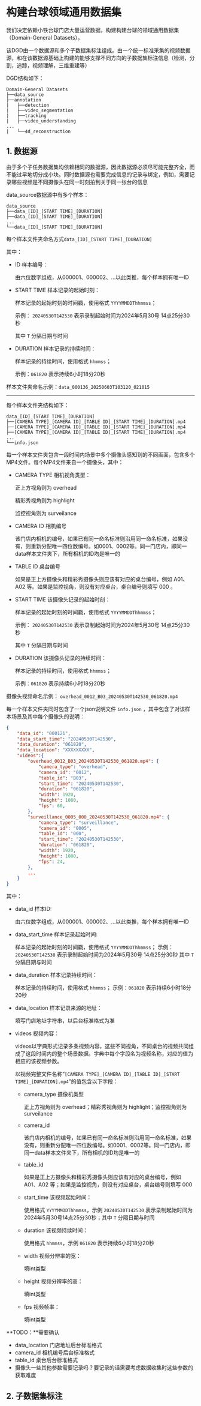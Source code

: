 # 构建台球领域通用数据集

我们决定依赖小铁台球门店大量运营数据，构建构建台球的领域通用数据集（Domain-General Datasets）。

该DGD由一个数据源和多个子数据集标注组成。由一个统一标准采集的视频数据源，和在该数据源基础上构建的能够支撑不同方向的子数据集标注信息（检测，分割，追踪，视频理解，三维重建等）

DGD结构如下：

```
Domain-General Datasets
├──data_source
├──annotation
|   ├──detection
|   ├──video_segmentation
|   ├──tracking
|   ├──video_understanding
...
|   └──4d_reconstruction
```



## 1. 数据源

由于多个子任务数据集均依赖相同的数据源，因此数据源必须尽可能完整齐全，而不能过早地切分成小块。同时数据源也需要完成信息的记录与绑定，例如，需要记录哪些视频是不同摄像头在同一时刻拍到关于同一张台的信息

data_source数据源中有多个样本：

```
data_source
├──data_[ID]_[START TIME]_[DURATION]
├──data_[ID]_[START TIME]_[DURATION]
...
└──data_[ID]_[START TIME]_[DURATION]
```

每个样本文件夹命名方式`data_[ID]_[START TIME]_[DURATION]`

其中：

- ID 样本编号：

  由六位数字组成，从000001、000002、...以此类推，每个样本拥有唯一ID

- START TIME 样本记录的起始时刻：

  样本记录的起始时刻的时间戳，使用格式 `YYYYMMDDThhmmss`；

  示例： `20240530T142530` 表示录制起始时间为2024年5月30号 14点25分30秒

  其中 `T` 分隔日期与时间

- DURATION 样本记录的持续时间：

  样本记录的持续时间，使用格式 `hhmmss`；

  示例：`061820` 表示持续6小时18分20秒

样本文件夹命名示例：`data_000136_20250603T103120_021015`

------

每个样本文件夹结构如下：

```
data_[ID]_[START TIME]_[DURATION]
├──[CAMERA TYPE]_[CAMERA ID]_[TABLE ID]_[START TIME]_[DURATION].mp4
├──[CAMERA TYPE]_[CAMERA ID]_[TABLE ID]_[START TIME]_[DURATION].mp4
├──[CAMERA TYPE]_[CAMERA ID]_[TABLE ID]_[START TIME]_[DURATION].mp4
...
└──info.json
```

每一个样本文件夹包含一段时间内场景中多个摄像头感知到的不同画面，包含多个MP4文件。每个MP4文件来自一个摄像头，其中：

- CAMERA TYPE 相机视角类型：

  正上方视角则为 overhead

  精彩秀视角则为 highlight

  监控视角则为 surveilance

- CAMERA ID 相机编号

  该门店内相机的编号，如果已有同一命名标准则沿用同一命名标准，如果没有，则重新分配唯一四位数编号。如0001、0002等。同一门店内，即同一data样本文件夹下，所有相机的ID均是唯一的

- TABLE ID 桌台编号

  如果是正上方摄像头和精彩秀摄像头则应该有对应的桌台编号，例如 A01、A02 等。如果是监控视角，则没有对应桌台，桌台编号则填写 000 。

- START TIME 该摄像头记录的起始时刻：

  样本记录的起始时刻的时间戳，使用格式 `YYYYMMDDThhmmss`；

  示例： `20240530T142530` 表示录制起始时间为2024年5月30号 14点25分30秒

  其中 `T` 分隔日期与时间

- DURATION 该摄像头记录的持续时间：

  样本记录的持续时间，使用格式 `hhmmss`；

  示例：`061820` 表示持续6小时18分20秒

摄像头视频命名示例：
`overhead_0012_B03_20240530T142530_061820.mp4`



每一个样本文件夹同时包含了一个json说明文件 `info.json` ，其中包含了对该样本场景及其中每个摄像头的说明：

```json
{
    "data_id": "000121",
    "data_start_time": "20240530T142530",
    "data_duration": "061820",
	"data_location": "XXXXXXXXX", 
	"videos":{
    	"overhead_0012_B03_20240530T142530_061820.mp4": {
            "camera_type": "overhead",
            "camera_id": "0012",
            "table_id": "B03",
            "start_time": "20240530T142530",
            "duration": "061820",
            "width": 1920,
            "height": 1080,
            "fps": 60,
        },
        "surveillance_0005_000_20240530T142530_061820.mp4": {
            "camera_type": "surveillance",
            "camera_id": "0005",
            "table_id": "000",
            "start_time": "20240530T142530",
            "duration": "061820",
            "width": 1920,
            "height": 1080,
            "fps": 24,
        },
        ...
	}
}
```

其中：

- data_id 样本ID:

  由六位数字组成，从000001、000002、...以此类推，每个样本拥有唯一ID

- data_start_time 样本记录起始时间:

  样本记录的起始时刻的时间戳，使用格式 `YYYYMMDDThhmmss`；
  示例： `20240530T142530` 表示录制起始时间为2024年5月30号 14点25分30秒
  其中 `T` 分隔日期与时间

- data_duration 样本记录持续时间：

  样本记录的持续时间，使用格式 `hhmmss`；
  示例：`061820` 表示持续6小时18分20秒

- data_location 样本记录来源的地址：

  填写门店地址字符串，以后台标准格式为准

- videos 视频内容：

  videos以字典形式记录多条视频内容，这些不同视角，不同桌台的视频共同组成了这段时间内的整个场景数据。字典中每个字段名为视频名称，对应的值为相应的该视频参数。

  以视频完整文件名称“`[CAMERA TYPE]_[CAMERA ID]_[TABLE ID]_[START TIME]_[DURATION].mp4`”的值包含以下字段：

  - camera_type 摄像机类型

    正上方视角则为 overhead；精彩秀视角则为 highlight；监控视角则为 surveilance

  - camera_id

    该门店内相机的编号，如果已有同一命名标准则沿用同一命名标准，如果没有，则重新分配唯一四位数编号。如0001、0002等。同一门店内，即同一data样本文件夹下，所有相机的ID均是唯一的

  - table_id

    如果是正上方摄像头和精彩秀摄像头则应该有对应的桌台编号，例如 A01、A02 等；如果是监控视角，则没有对应桌台，桌台编号则填写 000 

  - start_time 该视频起始时间：

    使用格式 `YYYYMMDDThhmmss`，示例 `20240530T142530` 表示录制起始时间为2024年5月30号14点25分30秒；其中 `T` 分隔日期与时间

  - duration 该视频持续时间：

    使用格式 `hhmmss`，示例 `061820` 表示持续6小时18分20秒

  - width 视频分辨率的宽：

    填int类型

  - height 视频分辨率的高：

    填int类型

  - fps 视频帧率：

    填int类型





**TODO：**需要确认

- data_location 门店地址后台标准格式
- camera_id 相机编号后台标准格式
- table_id 桌台后台标准格式
- 摄像头一些其他参数需要记录吗？要记录的话需要考虑数据收集时这些参数的获取难度





## 2. 子数据集标注

